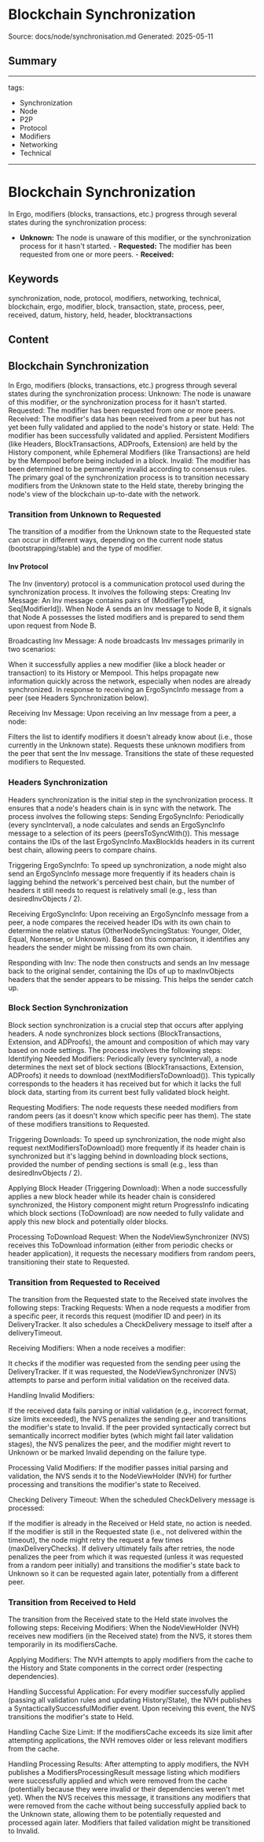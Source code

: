 # Blockchain Synchronization
Source: docs/node/synchronisation.md
Generated: 2025-05-11

## Summary
---
tags:
  - Synchronization
  - Node
  - P2P
  - Protocol
  - Modifiers
  - Networking
  - Technical
---

# Blockchain Synchronization

In Ergo, modifiers (blocks, transactions, etc.) progress through several states during the synchronization process:

- **Unknown:** The node is unaware of this modifier, or the synchronization process for it hasn't started. - **Requested:** The modifier has been requested from one or more peers. - **Received:**

## Keywords
synchronization, node, protocol, modifiers, networking, technical, blockchain, ergo, modifier, block, transaction, state, process, peer, received, datum, history, held, header, blocktransactions

## Content
## Blockchain Synchronization
In Ergo, modifiers (blocks, transactions, etc.) progress through several states during the synchronization process:
Unknown: The node is unaware of this modifier, or the synchronization process for it hasn't started.
Requested: The modifier has been requested from one or more peers.
Received: The modifier's data has been received from a peer but has not yet been fully validated and applied to the node's history or state.
Held: The modifier has been successfully validated and applied. Persistent Modifiers (like Headers, BlockTransactions, ADProofs, Extension) are held by the History component, while Ephemeral Modifiers (like Transactions) are held by the Mempool before being included in a block.
Invalid: The modifier has been determined to be permanently invalid according to consensus rules.
The primary goal of the synchronization process is to transition necessary modifiers from the Unknown state to the Held state, thereby bringing the node's view of the blockchain up-to-date with the network.

### Transition from Unknown to Requested
The transition of a modifier from the Unknown state to the Requested state can occur in different ways, depending on the current node status (bootstrapping/stable) and the type of modifier.

#### Inv Protocol
The Inv (inventory) protocol is a communication protocol used during the synchronization process. It involves the following steps:
Creating Inv Message: An Inv message contains pairs of (ModifierTypeId, Seq[ModifierId]). When Node A sends an Inv message to Node B, it signals that Node A possesses the listed modifiers and is prepared to send them upon request from Node B.


Broadcasting Inv Message: A node broadcasts Inv messages primarily in two scenarios:

When it successfully applies a new modifier (like a block header or transaction) to its History or Mempool. This helps propagate new information quickly across the network, especially when nodes are already synchronized.
In response to receiving an ErgoSyncInfo message from a peer (see Headers Synchronization below).



Receiving Inv Message: Upon receiving an Inv message from a peer, a node:

Filters the list to identify modifiers it doesn't already know about (i.e., those currently in the Unknown state).
Requests these unknown modifiers from the peer that sent the Inv message.
Transitions the state of these requested modifiers to Requested.

### Headers Synchronization
Headers synchronization is the initial step in the synchronization process. It ensures that a node's headers chain is in sync with the network. The process involves the following steps:
Sending ErgoSyncInfo: Periodically (every syncInterval), a node calculates and sends an ErgoSyncInfo message to a selection of its peers (peersToSyncWith()). This message contains the IDs of the last ErgoSyncInfo.MaxBlockIds headers in its current best chain, allowing peers to compare chains.


Triggering ErgoSyncInfo: To speed up synchronization, a node might also send an ErgoSyncInfo message more frequently if its headers chain is lagging behind the network's perceived best chain, but the number of headers it still needs to request is relatively small (e.g., less than desiredInvObjects / 2).


Receiving ErgoSyncInfo: Upon receiving an ErgoSyncInfo message from a peer, a node compares the received header IDs with its own chain to determine the relative status (OtherNodeSyncingStatus: Younger, Older, Equal, Nonsense, or Unknown). Based on this comparison, it identifies any headers the sender might be missing from its own chain.


Responding with Inv: The node then constructs and sends an Inv message back to the original sender, containing the IDs of up to maxInvObjects headers that the sender appears to be missing. This helps the sender catch up.

### Block Section Synchronization
Block section synchronization is a crucial step that occurs after applying headers. A node synchronizes block sections (BlockTransactions, Extension, and ADProofs), the amount and composition of which may vary based on node settings. The process involves the following steps:
Identifying Needed Modifiers: Periodically (every syncInterval), a node determines the next set of block sections (BlockTransactions, Extension, ADProofs) it needs to download (nextModifiersToDownload()). This typically corresponds to the headers it has received but for which it lacks the full block data, starting from its current best fully validated block height.


Requesting Modifiers: The node requests these needed modifiers from random peers (as it doesn't know which specific peer has them). The state of these modifiers transitions to Requested.


Triggering Downloads: To speed up synchronization, the node might also request nextModifiersToDownload() more frequently if its header chain is synchronized but it's lagging behind in downloading block sections, provided the number of pending sections is small (e.g., less than desiredInvObjects / 2).


Applying Block Header (Triggering Download): When a node successfully applies a new block header while its header chain is considered synchronized, the History component might return ProgressInfo indicating which block sections (ToDownload) are now needed to fully validate and apply this new block and potentially older blocks.


Processing ToDownload Request: When the NodeViewSynchronizer (NVS) receives this ToDownload information (either from periodic checks or header application), it requests the necessary modifiers from random peers, transitioning their state to Requested.

### Transition from Requested to Received
The transition from the Requested state to the Received state involves the following steps:
Tracking Requests: When a node requests a modifier from a specific peer, it records this request (modifier ID and peer) in its DeliveryTracker. It also schedules a CheckDelivery message to itself after a deliveryTimeout.


Receiving Modifiers: When a node receives a modifier:

It checks if the modifier was requested from the sending peer using the DeliveryTracker.
If it was requested, the NodeViewSynchronizer (NVS) attempts to parse and perform initial validation on the received data.



Handling Invalid Modifiers:

If the received data fails parsing or initial validation (e.g., incorrect format, size limits exceeded), the NVS penalizes the sending peer and transitions the modifier's state to Invalid.
If the peer provided syntactically correct but semantically incorrect modifier bytes (which might fail later validation stages), the NVS penalizes the peer, and the modifier might revert to Unknown or be marked Invalid depending on the failure type.



Processing Valid Modifiers: If the modifier passes initial parsing and validation, the NVS sends it to the NodeViewHolder (NVH) for further processing and transitions the modifier's state to Received.


Checking Delivery Timeout: When the scheduled CheckDelivery message is processed:

If the modifier is already in the Received or Held state, no action is needed.
If the modifier is still in the Requested state (i.e., not delivered within the timeout), the node might retry the request a few times (maxDeliveryChecks).
If delivery ultimately fails after retries, the node penalizes the peer from which it was requested (unless it was requested from a random peer initially) and transitions the modifier's state back to Unknown so it can be requested again later, potentially from a different peer.

### Transition from Received to Held
The transition from the Received state to the Held state involves the following steps:
Receiving Modifiers: When the NodeViewHolder (NVH) receives new modifiers (in the Received state) from the NVS, it stores them temporarily in its modifiersCache.


Applying Modifiers: The NVH attempts to apply modifiers from the cache to the History and State components in the correct order (respecting dependencies).


Handling Successful Application: For every modifier successfully applied (passing all validation rules and updating History/State), the NVH publishes a SyntacticallySuccessfulModifier event. Upon receiving this event, the NVS transitions the modifier's state to Held.


Handling Cache Size Limit: If the modifiersCache exceeds its size limit after attempting applications, the NVH removes older or less relevant modifiers from the cache.


Handling Processing Results: After attempting to apply modifiers, the NVH publishes a ModifiersProcessingResult message listing which modifiers were successfully applied and which were removed from the cache (potentially because they were invalid or their dependencies weren't met yet). When the NVS receives this message, it transitions any modifiers that were removed from the cache without being successfully applied back to the Unknown state, allowing them to be potentially requested and processed again later. Modifiers that failed validation might be transitioned to Invalid.
